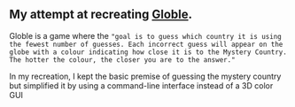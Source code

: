 ## My attempt at recreating [Globle](https://globle-game.com/).

Globle is a game where the `"goal is to guess which country it is using the fewest number of guesses. Each incorrect guess will appear on the globe with a colour indicating how close it is to the Mystery Country. The hotter the colour, the closer you are to the answer."`

In my recreation, I kept the basic premise of guessing the mystery country but simplified it by using a command-line interface instead of a 3D color GUI
